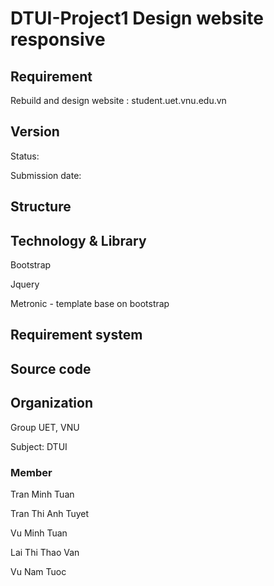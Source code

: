 # DTUI-Project1 Design website responsive
## Requirement
Rebuild and design website : student.uet.vnu.edu.vn

## Version
Status:

Submission date:

## Structure


## Technology & Library
Bootstrap

Jquery

Metronic - template base on bootstrap

## Requirement system


## Source code


## Organization

Group UET, VNU

Subject: DTUI

### Member

Tran Minh Tuan

Tran Thi Anh Tuyet

Vu Minh Tuan

Lai Thi Thao Van

Vu Nam Tuoc